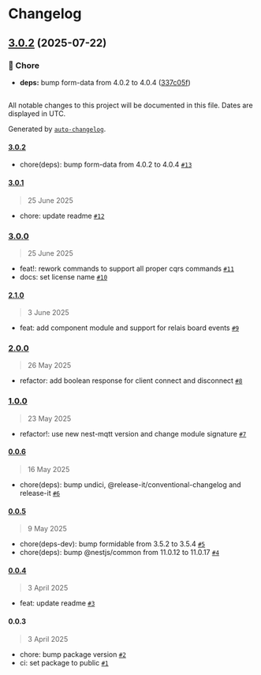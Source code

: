 # Changelog

## [3.0.2](https://github.com/evva-sfw/nest-xs3-api-client/compare/3.0.1...3.0.2) (2025-07-22)

### 🧹 Chore

* **deps:** bump form-data from 4.0.2 to 4.0.4 ([337c05f](https://github.com/evva-sfw/nest-xs3-api-client/commit/337c05f133e21f396c8775ba4b02374430a851ae))

##

All notable changes to this project will be documented in this file. Dates are displayed in UTC.

Generated by [`auto-changelog`](https://github.com/CookPete/auto-changelog).

#### [3.0.2](https://github.com/evva-sfw/nest-xs3-api-client/compare/3.0.1...3.0.2)

- chore(deps): bump form-data from 4.0.2 to 4.0.4 [`#13`](https://github.com/evva-sfw/nest-xs3-api-client/pull/13)

#### [3.0.1](https://github.com/evva-sfw/nest-xs3-api-client/compare/3.0.0...3.0.1)

> 25 June 2025

- chore: update readme [`#12`](https://github.com/evva-sfw/nest-xs3-api-client/pull/12)

### [3.0.0](https://github.com/evva-sfw/nest-xs3-api-client/compare/2.1.0...3.0.0)

> 25 June 2025

- feat!: rework commands to support all proper cqrs commands [`#11`](https://github.com/evva-sfw/nest-xs3-api-client/pull/11)
- docs: set license name [`#10`](https://github.com/evva-sfw/nest-xs3-api-client/pull/10)

#### [2.1.0](https://github.com/evva-sfw/nest-xs3-api-client/compare/2.0.0...2.1.0)

> 3 June 2025

- feat: add component module and support for relais board events [`#9`](https://github.com/evva-sfw/nest-xs3-api-client/pull/9)

### [2.0.0](https://github.com/evva-sfw/nest-xs3-api-client/compare/1.0.0...2.0.0)

> 26 May 2025

- refactor: add boolean response for client connect and disconnect [`#8`](https://github.com/evva-sfw/nest-xs3-api-client/pull/8)

### [1.0.0](https://github.com/evva-sfw/nest-xs3-api-client/compare/0.0.6...1.0.0)

> 23 May 2025

- refactor!: use new nest-mqtt version and change module signature [`#7`](https://github.com/evva-sfw/nest-xs3-api-client/pull/7)

#### [0.0.6](https://github.com/evva-sfw/nest-xs3-api-client/compare/0.0.5...0.0.6)

> 16 May 2025

- chore(deps): bump undici, @release-it/conventional-changelog and release-it [`#6`](https://github.com/evva-sfw/nest-xs3-api-client/pull/6)

#### [0.0.5](https://github.com/evva-sfw/nest-xs3-api-client/compare/0.0.4...0.0.5)

> 9 May 2025

- chore(deps-dev): bump formidable from 3.5.2 to 3.5.4 [`#5`](https://github.com/evva-sfw/nest-xs3-api-client/pull/5)
- chore(deps): bump @nestjs/common from 11.0.12 to 11.0.17 [`#4`](https://github.com/evva-sfw/nest-xs3-api-client/pull/4)

#### [0.0.4](https://github.com/evva-sfw/nest-xs3-api-client/compare/0.0.3...0.0.4)

> 3 April 2025

- feat: update readme [`#3`](https://github.com/evva-sfw/nest-xs3-api-client/pull/3)

#### 0.0.3

> 3 April 2025

- chore: bump package version [`#2`](https://github.com/evva-sfw/nest-xs3-api-client/pull/2)
- ci: set package to public [`#1`](https://github.com/evva-sfw/nest-xs3-api-client/pull/1)
